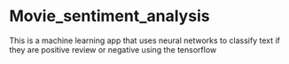 # Movie_sentiment_analysis
This is a machine learning app that uses neural networks to classify text if they are positive review or negative using the tensorflow
